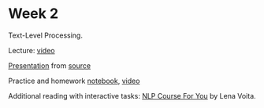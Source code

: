 # Week 2
Text-Level Processing.

Lecture: [video](https://youtu.be/Yq4z-5yL3oQ)


[Presentation](https://github.com/anton-selitskiy/RIT_LLM/blob/main/Week02_classification/02_text_classification.pdf) from [source](https://github.com/yandexdataschool/nlp_course/tree/2024/week02_classification)

Practice and homework [notebook](./practice_and_hw_02.ipynb), [video](https://youtu.be/xFK-Ux4s9L0)

Additional reading with interactive tasks: [NLP Course For You](https://lena-voita.github.io/nlp_course.html) by Lena Voita.
